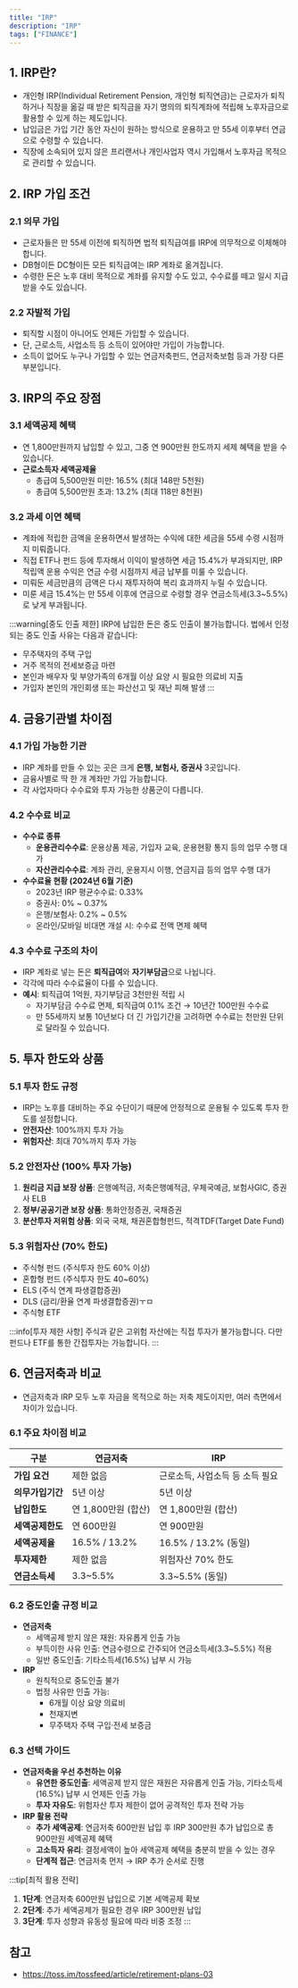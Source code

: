 ```yaml
---
title: "IRP"
description: "IRP"
tags: ["FINANCE"]
---
```


## 1. IRP란?

- 개인형 IRP(Individual Retirement Pension, 개인형 퇴직연금)는 근로자가 퇴직하거나 직장을 옮길 때 받은 퇴직금을 자기 명의의 퇴직계좌에 적립해 노후자금으로 활용할 수 있게 하는 제도입니다.
- 납입금은 가입 기간 동안 자신이 원하는 방식으로 운용하고 만 55세 이후부터 연금으로 수령할 수 있습니다.
- 직장에 소속되어 있지 않은 프리랜서나 개인사업자 역시 가입해서 노후자금 목적으로 관리할 수 있습니다.

## 2. IRP 가입 조건

### 2.1 의무 가입

- 근로자들은 만 55세 이전에 퇴직하면 법적 퇴직급여를 IRP에 의무적으로 이체해야 합니다.
- DB형이든 DC형이든 모든 퇴직급여는 IRP 계좌로 옮겨집니다.
- 수령한 돈은 노후 대비 목적으로 계좌를 유지할 수도 있고, 수수료를 떼고 일시 지급받을 수도 있습니다.

### 2.2 자발적 가입

- 퇴직할 시점이 아니어도 언제든 가입할 수 있습니다.
- 단, 근로소득, 사업소득 등 소득이 있어야만 가입이 가능합니다.
- 소득이 없어도 누구나 가입할 수 있는 연금저축펀드, 연금저축보험 등과 가장 다른 부분입니다.

## 3. IRP의 주요 장점

### 3.1 세액공제 혜택

- 연 1,800만원까지 납입할 수 있고, 그중 연 900만원 한도까지 세제 혜택을 받을 수 있습니다.
- **근로소득자 세액공제율**
  - 총급여 5,500만원 미만: 16.5% (최대 148만 5천원)
  - 총급여 5,500만원 초과: 13.2% (최대 118만 8천원)

### 3.2 과세 이연 혜택

- 계좌에 적립한 금액을 운용하면서 발생하는 수익에 대한 세금을 55세 수령 시점까지 미뤄줍니다.
- 직접 ETF나 펀드 등에 투자해서 이익이 발생하면 세금 15.4%가 부과되지만, IRP 적립액 운용 수익은 연금 수령 시점까지 세금 납부를 미룰 수 있습니다.
- 미뤄둔 세금만큼의 금액은 다시 재투자하여 복리 효과까지 누릴 수 있습니다.
- 미룬 세금 15.4%는 만 55세 이후에 연금으로 수령할 경우 연금소득세(3.3~5.5%)로 낮게 부과됩니다.

:::warning[중도 인출 제한]
IRP에 납입한 돈은 중도 인출이 불가능합니다. 법에서 인정되는 중도 인출 사유는 다음과 같습니다:
- 무주택자의 주택 구입
- 거주 목적의 전세보증금 마련
- 본인과 배우자 및 부양가족의 6개월 이상 요양 시 필요한 의료비 지출
- 가입자 본인의 개인회생 또는 파산선고 및 재난 피해 발생
:::

## 4. 금융기관별 차이점

### 4.1 가입 가능한 기관

- IRP 계좌를 만들 수 있는 곳은 크게 **은행, 보험사, 증권사** 3곳입니다.
- 금융사별로 딱 한 개 계좌만 가입 가능합니다.
- 각 사업자마다 수수료와 투자 가능한 상품군이 다릅니다.

### 4.2 수수료 비교

- **수수료 종류**
  - **운용관리수수료**: 운용상품 제공, 가입자 교육, 운용현황 통지 등의 업무 수행 대가
  - **자산관리수수료**: 계좌 관리, 운용지시 이행, 연금지급 등의 업무 수행 대가
- **수수료율 현황 (2024년 6월 기준)**
  - 2023년 IRP 평균수수료: 0.33%
  - 증권사: 0% ~ 0.37%
  - 은행/보험사: 0.2% ~ 0.5%
  - 온라인/모바일 비대면 개설 시: 수수료 전액 면제 혜택

### 4.3 수수료 구조의 차이

- IRP 계좌로 넣는 돈은 **퇴직급여**와 **자기부담금**으로 나뉩니다.
- 각각에 따라 수수료율이 다를 수 있습니다.
- **예시**: 퇴직급여 1억원, 자기부담금 3천만원 적립 시
  - 자기부담금 수수료 면제, 퇴직급여 0.1% 조건 → 10년간 100만원 수수료
  - 만 55세까지 보통 10년보다 더 긴 가입기간을 고려하면 수수료는 천만원 단위로 달라질 수 있습니다.

## 5. 투자 한도와 상품

### 5.1 투자 한도 규정

- IRP는 노후를 대비하는 주요 수단이기 때문에 안정적으로 운용될 수 있도록 투자 한도를 설정합니다.
- **안전자산**: 100%까지 투자 가능
- **위험자산**: 최대 70%까지 투자 가능

### 5.2 안전자산 (100% 투자 가능)

1. **원리금 지급 보장 상품**: 은행예적금, 저축은행예적금, 우체국예금, 보험사GIC, 증권사 ELB
2. **정부/공공기관 보장 상품**: 통화안정증권, 국채증권
3. **분산투자 저위험 상품**: 외국 국채, 채권혼합형펀드, 적격TDF(Target Date Fund)

### 5.3 위험자산 (70% 한도)

- 주식형 펀드 (주식투자 한도 60% 이상)
- 혼합형 펀드 (주식투자 한도 40~60%)
- ELS (주식 연계 파생결합증권)
- DLS (금리/환율 연계 파생결합증권)ㅜㅁ
- 주식형 ETF

:::info[투자 제한 사항]
주식과 같은 고위험 자산에는 직접 투자가 불가능합니다. 다만 펀드나 ETF를 통한 간접투자는 가능합니다.
:::

## 6. 연금저축과 비교

- 연금저축과 IRP 모두 노후 자금을 목적으로 하는 저축 제도이지만, 여러 측면에서 차이가 있습니다.

### 6.1 주요 차이점 비교

| 구분 | 연금저축 | IRP |
|------|----------|-----|
| **가입 요건** | 제한 없음 | 근로소득, 사업소득 등 소득 필요 |
| **의무가입기간** | 5년 이상 | 5년 이상 |
| **납입한도** | 연 1,800만원 (합산) | 연 1,800만원 (합산) |
| **세액공제한도** | 연 600만원 | 연 900만원 |
| **세액공제율** | 16.5% / 13.2% | 16.5% / 13.2% (동일) |
| **투자제한** | 제한 없음 | 위험자산 70% 한도 |
| **연금소득세** | 3.3~5.5% | 3.3~5.5% (동일) |

### 6.2 중도인출 규정 비교

- **연금저축**
  - 세액공제 받지 않은 재원: 자유롭게 인출 가능
  - 부득이한 사유 인출: 연금수령으로 간주되어 연금소득세(3.3~5.5%) 적용
  - 일반 중도인출: 기타소득세(16.5%) 납부 시 가능
- **IRP**
  - 원칙적으로 중도인출 불가
  - 법정 사유만 인출 가능:
    - 6개월 이상 요양 의료비
    - 천재지변
    - 무주택자 주택 구입·전세 보증금

### 6.3 선택 가이드

- **연금저축을 우선 추천하는 이유**
  - **유연한 중도인출**: 세액공제 받지 않은 재원은 자유롭게 인출 가능, 기타소득세(16.5%) 납부 시 언제든 인출 가능
  - **투자 자유도**: 위험자산 투자 제한이 없어 공격적인 투자 전략 가능
- **IRP 활용 전략**
  - **추가 세액공제**: 연금저축 600만원 납입 후 IRP 300만원 추가 납입으로 총 900만원 세액공제 혜택
  - **고소득자 유리**: 결정세액이 높아 세액공제 혜택을 충분히 받을 수 있는 경우
  - **단계적 접근**: 연금저축 먼저 → IRP 추가 순서로 진행

:::tip[최적 활용 전략]
1. **1단계**: 연금저축 600만원 납입으로 기본 세액공제 확보
2. **2단계**: 추가 세액공제가 필요한 경우 IRP 300만원 납입
3. **3단계**: 투자 성향과 유동성 필요에 따라 비중 조정
:::

## 참고

- https://toss.im/tossfeed/article/retirement-plans-03